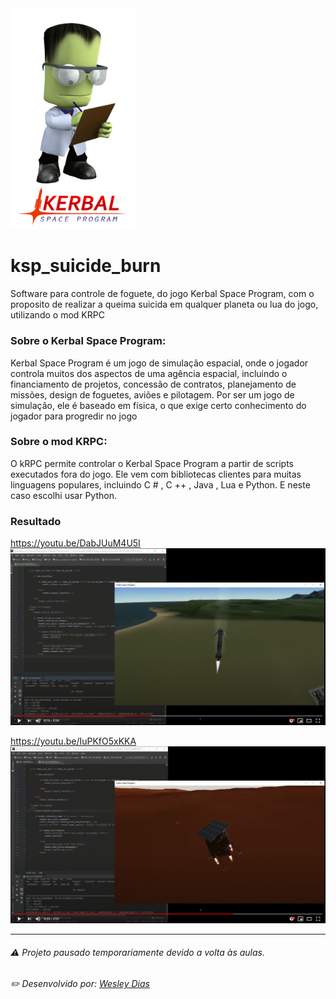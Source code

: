 <img src="https://github.com/WeDias/ksp_orbiter/blob/master/ignorar/Anotacao.gif" width="200">

# ksp_suicide_burn
Software para controle de foguete, do jogo Kerbal Space Program, com o proposito de realizar a queima suicida em qualquer planeta ou lua do jogo, utilizando o mod KRPC

### Sobre o Kerbal Space Program:  

Kerbal Space Program é um jogo de simulação espacial,
onde o jogador controla muitos dos aspectos de uma agência espacial, 
incluindo o financiamento de projetos, concessão de contratos, planejamento de missões,
design de foguetes, aviões e pilotagem.
Por ser um jogo de simulação, ele é baseado em física, o que exige certo conhecimento do jogador para progredir no jogo

### Sobre o mod KRPC:  

O kRPC permite controlar o Kerbal Space Program a partir de scripts executados fora do jogo. 
Ele vem com bibliotecas clientes para muitas linguagens populares, incluindo C # , C ++ , Java , Lua e Python.
E neste caso escolhi usar Python.

### Resultado
https://youtu.be/DabJUuM4U5I
[![scb1](https://github.com/WeDias/ksp_suicide_burn/blob/master/ignorar/scb1.png)](https://youtu.be/DabJUuM4U5I)

https://youtu.be/IuPKfO5xKKA
[![scb2](https://github.com/WeDias/ksp_suicide_burn/blob/master/ignorar/scb2.png)](https://youtu.be/IuPKfO5xKKA)

---
###### ⚠ Projeto pausado temporariamente devido a volta às aulas.
###### ✏️ Desenvolvido por: [*Wesley Dias*](https://github.com/WeDias)
